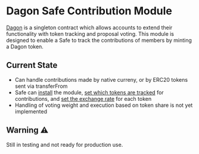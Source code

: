 # Dagon Safe Contribution Module 

[Dagon](https://github.com/Moloch-Mystics/dagon) is a singleton contract which allows accounts to extend their functionality with token tracking and proposal voting. This module is designed to enable a Safe to track the contributions of members by minting a Dagon token. 

## Current State

- Can handle contributions made by native curreny, or by ERC20 tokens sent via transferFrom
- Safe can [install](/src/DagonTokenModule.sol#L63) the module, [set which tokens are tracked](/src/DagonTokenModule.sol#L93) for contributions, and [set the exchange rate](/src/DagonTokenModule.sol#L43) for each token
- Handling of voting weight and execution based on token share is not yet implemented


## Warning ⚠️
Still in testing and not ready for production use.
